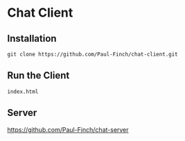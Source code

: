 # Chat Client

## Installation

```git clone https://github.com/Paul-Finch/chat-client.git```

## Run the Client

```index.html```

## Server

https://github.com/Paul-Finch/chat-server
